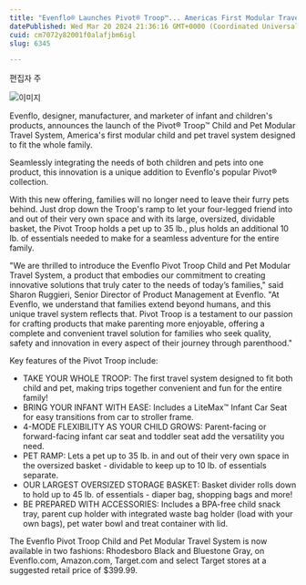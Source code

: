 ```yaml
---
title: "Evenflo® Launches Pivot® Troop™... Americas First Modular Travel System Designed for Children and Pets"
datePublished: Wed Mar 20 2024 21:36:16 GMT+0000 (Coordinated Universal Time)
cuid: cm7072y82001f0alafjbm6igl
slug: 6345

---
```



편집자 주

![이미지](https://cdn.hashnode.com/res/hashnode/image/upload/v1739260980338/9b0dd972-bcaf-452b-a75d-2339d614cd57.jpeg)

Evenflo, designer, manufacturer, and marketer of infant and children's products, announces the launch of the Pivot® Troop™ Child and Pet Modular Travel System, America's first modular child and pet travel system designed to fit the whole family.

Seamlessly integrating the needs of both children and pets into one product, this innovation is a unique addition to Evenflo's popular Pivot® collection.

With this new offering, families will no longer need to leave their furry pets behind. Just drop down the Troop's ramp to let your four-legged friend into and out of their very own space and with its large, oversized, dividable basket, the Pivot Troop holds a pet up to 35 lb., plus holds an additional 10 lb. of essentials needed to make for a seamless adventure for the entire family.

"We are thrilled to introduce the Evenflo Pivot Troop Child and Pet Modular Travel System, a product that embodies our commitment to creating innovative solutions that truly cater to the needs of today’s families," said Sharon Ruggieri, Senior Director of Product Management at Evenflo. "At Evenflo, we understand that families extend beyond humans, and this unique travel system reflects that. Pivot Troop is a testament to our passion for crafting products that make parenting more enjoyable, offering a complete and convenient travel solution for families who seek quality, safety and innovation in every aspect of their journey through parenthood."

Key features of the Pivot Troop include:

- TAKE YOUR WHOLE TROOP: The first travel system designed to fit both child and pet, making trips together convenient and fun for the entire family!
- BRING YOUR INFANT WITH EASE: Includes a LiteMax™ Infant Car Seat for easy transitions from car to stroller frame.
- 4-MODE FLEXIBILITY AS YOUR CHILD GROWS: Parent-facing or forward-facing infant car seat and toddler seat add the versatility you need.
- PET RAMP: Lets a pet up to 35 lb. in and out of their very own space in the oversized basket - dividable to keep up to 10 lb. of essentials separate.
- OUR LARGEST OVERSIZED STORAGE BASKET: Basket divider rolls down to hold up to 45 lb. of essentials - diaper bag, shopping bags and more!
- BE PREPARED WITH ACCESSORIES: Includes a BPA-free child snack tray, parent cup holder with integrated waste bag holder (load with your own bags), pet water bowl and treat container with lid.

The Evenflo Pivot Troop Child and Pet Modular Travel System is now available in two fashions: Rhodesboro Black and Bluestone Gray, on Evenflo.com, Amazon.com, Target.com and select Target stores at a suggested retail price of $399.99.